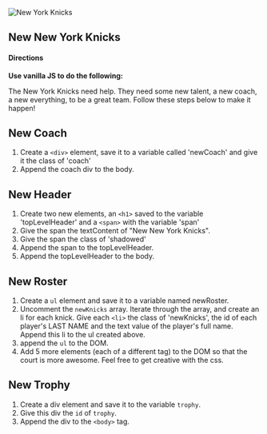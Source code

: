 ![New York Knicks](http://hawkshoop.com/wp-content/uploads/2013/10/z-knicks.jpg)

## New New York Knicks
#### Directions
**Use vanilla JS to do the following:**

The New York Knicks need help.  They need some new talent, a new coach, a new everything, to be a great team.  Follow these steps below to make it happen!

## New Coach

1. Create a `<div>` element, save it to a variable called 'newCoach' and give it the class of 'coach'
1. Append the coach div to the body.

## New Header

1. Create two new elements, an `<h1>` saved to the variable 'topLevelHeader' and a `<span>` with the variable 'span'
1. Give the span the textContent of "New New York Knicks".
1. Give the span the class of 'shadowed'
1. Append the span to the topLevelHeader.
1. Append the topLevelHeader to the body.

## New Roster

1. Create a `ul` element and save it to a variable named newRoster.
1. Uncomment the `newKnicks` array. Iterate through the array, and create an li for each knick. Give each `<li>` the class of 'newKnicks', the id of each player's LAST NAME and the text value of the player's full name. Append this li to the ul created above.  
1. append the `ul` to the DOM.
1. Add 5 more elements (each of a different tag) to the DOM so that the court is more awesome. Feel free to get creative with the css.

## New Trophy

1. Create a div element and save it to the variable `trophy`.
1. Give this div the `id` of `trophy`.
1. Append the div to the `<body>` tag.